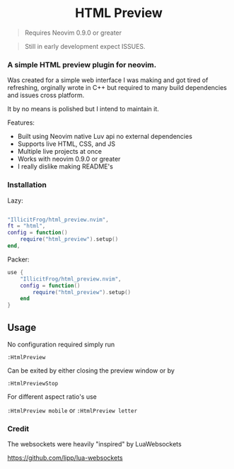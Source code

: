 <h1 align="center">HTML Preview</h1>

> Requires Neovim 0.9.0 or greater

> Still in early development expect ISSUES.

### A simple HTML preview plugin for neovim.

Was created for a simple web interface I was making and got tired of refreshing, orginally wrote in C++
but required to many build dependencies and issues cross platform.

It by no means is polished but I intend to maintain it.

Features:

- Built using Neovim native Luv api no external dependencies
- Supports live HTML, CSS, and JS
- Multiple live projects at once
- Works with neovim 0.9.0 or greater
- I really dislike making README's

### Installation

Lazy:

```lua

"IllicitFrog/html_preview.nvim",
ft = "html",
config = function()
    require("html_preview").setup()
end,

```

Packer:

```lua
use {
    "IllicitFrog/html_preview.nvim",
    config = function()
        require("html_preview").setup()
    end
}
```

## Usage

No configuration required simply run

`:HtmlPreview`

Can be exited by either closing the preview window or by

`:HtmlPreviewStop`

For different aspect ratio's use

`:HtmlPreview mobile` or `:HtmlPreview letter`

### Credit

The websockets were heavily "inspired" by LuaWebsockets

https://github.com/lipp/lua-websockets
